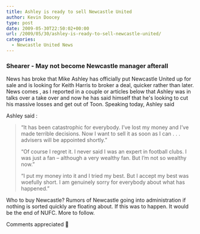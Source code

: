 ```yaml
---
title: Ashley is ready to sell Newcastle United
author: Kevin Doocey
type: post
date: 2009-05-30T22:50:02+00:00
url: /2009/05/30/ashley-is-ready-to-sell-newcastle-united/
categories:
  - Newcastle United News
---
```


### Shearer - May not become Newcastle manager afterall

News has broke that Mike Ashley has officially put Newcastle United up for sale and is looking for Keith Harris to broker a deal, quicker rather than later. News comes , as I reported in a couple or articles below that Ashley was in talks over a take over and now he has said himself that he's looking to cut his massive losses and get out of Toon. Speaking today, Ashley said 

Ashley said :

> “It has been catastrophic for everybody. I’ve lost my money and I’ve made terrible decisions. Now I want to sell it as soon as I can . . . advisers will be appointed shortly.”
>
> “Of course I regret it. I never said I was an expert in football clubs. I was just a fan – although a very wealthy fan. But I’m not so wealthy now.”
>
> “I put my money into it and I tried my best. But I accept my best was woefully short. I am genuinely sorry for everybody about what has happened.”

Who to buy Newcastle? Rumors of Newcastle going into administration if nothing is sorted quickly are floating about. If this was to happen. It would be the end of NUFC. More to follow.

Comments appreciated 🙂
